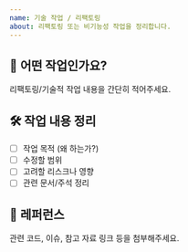 ```yaml
---
name: 기술 작업 / 리팩토링
about: 리팩토링 또는 비기능성 작업을 정리합니다.
---
```

## 📌 어떤 작업인가요?

리팩토링/기술적 작업 내용을 간단히 적어주세요.

## 🛠️ 작업 내용 정리
- [ ] 작업 목적 (왜 하는가?)
- [ ] 수정할 범위
- [ ] 고려할 리스크나 영향
- [ ] 관련 문서/주석 정리

## 🔗 레퍼런스

관련 코드, 이슈, 참고 자료 링크 등을 첨부해주세요.
